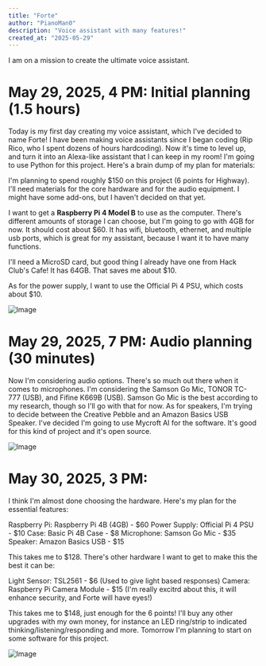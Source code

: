 ```yaml
---
title: "Forte"
author: "PianoMan0"
description: "Voice assistant with many features!"
created_at: "2025-05-29"
---
```



I am on a mission to create the ultimate voice assistant.

# May 29, 2025, 4 PM: Initial planning (1.5 hours)
Today is my first day creating my voice assistant, which I've decided to name Forte! 
I have been making voice assistants since I began coding (Rip Rico, who I spent dozens of hours hardcoding). Now it's time to level up, and turn it into an Alexa-like assistant that I can keep in my room! I'm going to use Python for this project. Here's a brain dump of my plan for materials:

I'm planning to spend roughly $150 on this project (6 points for Highway). I'll need materials for the core hardware and for the audio equipment. I might have some add-ons, but I haven't decided on that yet.

I want to get a **Raspberry Pi 4 Model B** to use as the computer. There's different amounts of storage I can choose, but I'm going to go with 4GB for now. It should cost about $60. It has wifi, bluetooth, ethernet, and multiple usb ports, which is great for my assistant, because I want it to have many functions.

I'll need a MicroSD card, but good thing I already have one from Hack Club's Cafe! It has 64GB. That saves me about $10.

As for the power supply, I want to use the Official Pi 4 PSU, which costs about $10. 

![Image](https://hc-cdn.hel1.your-objectstorage.com/s/v3/4dde539182bd4463791afdb773a648cff7126e6c_image.png)


# May 29, 2025, 7 PM: Audio planning (30 minutes)
Now I'm considering audio options. There's so much out there when it comes to microphones. I'm considering the Samson Go Mic, TONOR TC-777 (USB), and Fifine K669B (USB). Samson Go Mic is the best according to my research, though so I'll go with that for now. As for speakers, I'm trying to decide between the Creative Pebble and an Amazon Basics USB Speaker. I've decided I'm going to use Mycroft AI for the software. It's good for this kind of project and it's open source. 

![Image](https://hc-cdn.hel1.your-objectstorage.com/s/v3/094dcf8b9cb976f8b794619927abb3d7c74b1194_image.png)

# May 30, 2025, 3 PM:
I think I'm almost done choosing the hardware. Here's my plan for the essential features:

Raspberry Pi:	Raspberry Pi 4B (4GB) - $60
Power Supply:	Official Pi 4 PSU	- $10
Case:	Basic Pi 4B Case - $8
Microphone:	Samson Go Mic	- $35
Speaker: Amazon Basics USB - $15

This takes me to $128. There's other hardware I want to get to make this the best it can be:

Light Sensor: TSL2561 - $6 (Used to give light based responses) 
Camera: Raspberry Pi Camera Module - $15 (I'm really excitrd about this, it will enhance security, and Forte will have eyes!)

This takes me to $148, just enough for the 6 points! I'll buy any other upgrades with my own money, for instance an LED ring/strip to indicated thinking/listening/responding and more. Tomorrow I'm planning to start on some software for this project.

![Image](https://hc-cdn.hel1.your-objectstorage.com/s/v3/f268066b1809ab19e9cad11be2c131afdca85cc6_image.png)



